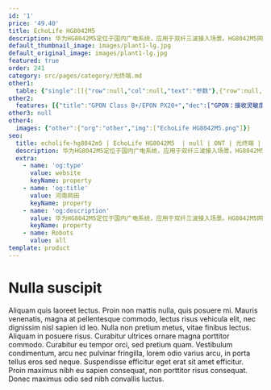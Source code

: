 ```yaml
---
id: '1'
price: '49.40'
title: EchoLife HG8042M5
description: 华为HG8042M5定位于国内广电系统，应用于双纤三波接入场景。HG8042M5网络侧接口提供CATV和GPON/EPON方式接入，承载有线电视与互联网业务。HG8042M5用户侧口提供1GE+3FE+RF，满足千兆接入应用和CATV电视业务。有线电视业务和互联网业务分别在不同的纤芯进行传输，可以有效避免两种业务之间的相互影响，提升用户体验。
default_thumbnail_image: images/plant1-lg.jpg
default_original_image: images/plant1-lg.jpg
featured: true
order: 241
category: src/pages/category/光终端.md
other1: 
  table: {"single":[[{"row":null,"col":null,"text":"参数"},{"row":null,"col":null,"text":"EchoLife HG8042M5"}],[{"row":null,"col":null,"text":"尺寸（高×宽×深）"},{"row":null,"col":null,"text":"34 mm × 175 mm × 115 mm（不含脚垫）"}],[{"row":null,"col":null,"text":"重量(不含电源适配器)"},{"row":null,"col":null,"text":"小于 500 g"}],[{"row":null,"col":null,"text":"工作环境温度"},{"row":null,"col":null,"text":"0~+40°C"}],[{"row":null,"col":null,"text":"工作环境湿度"},{"row":null,"col":null,"text":"5% RH ～ 95% RH，非凝结"}],[{"row":null,"col":null,"text":"电源适配器额定输入范围"},{"row":null,"col":null,"text":"150V～264V AC，50/60 Hz"}],[{"row":null,"col":null,"text":"PoE最大输出功率"},{"row":null,"col":null,"text":"NA"}],[{"row":null,"col":null,"text":"防雷规格"},{"row":null,"col":null,"text":"GE接口：共模4kV，差模0.5kV\n配套AC电源：共模6kV，差模6kV"}],[{"row":null,"col":null,"text":"最大功耗"},{"row":null,"col":null,"text":"6W"}],[{"row":null,"col":null,"text":"网络侧接口"},{"row":null,"col":null,"text":"GPON + CATV"}],[{"row":null,"col":null,"text":"用户侧接口"},{"row":null,"col":null,"text":"1GE + 3FE + 1RF"}],[{"row":null,"col":null,"text":"安装方式"},{"row":null,"col":null,"text":"桌面安装"}],[{"row":null,"col":null,"text":"认证"},{"row":null,"col":null,"text":"CCC"}],[{"row":null,"col":null,"text":"PON接口"},{"row":null,"col":null,"text":"接口类型：SC/UPC\nGPON：Class B+/EPON:PX20+\n接收灵敏度：-27dBm\nGPON：-8dBm/EPON:-3dBm\nType B单归属\nType B双归属（二层转发模式下支持）\n认证方式：SN/Password/LOID（GPON）\nMAC/Key/LOID（EPON）\n双向FEC（Forward Error Correction）"}],[{"row":null,"col":null,"text":"GE电接口"},{"row":null,"col":null,"text":"基于以太口的VLAN  Tag/Tag剥离 l\n1:1 VLAN/N:1 VLAN/VLAN透传 l\nQ in Q VLAN l\nMAC地址限制 l\nMAC地址学习 l\n以太端口本地交换/隔离 l\n二层IPv6透传 l\n千兆口支持10Mbit/s、100Mbit/s、1000Mbit/s自适应 l\n百兆口支持10Mbit/s、100Mbit/s自适应 "}],[{"row":null,"col":null,"text":"CATV 接口"},{"row":null,"col":null,"text":"工作频率：54-870 MHz\n射频输出阻抗：75Ω\n接收的平均光功率：-8dBm至+ 2dBm\n射频输出功率：≥17dBmV/Ch"}]]}
other2:
  features: [{"title":"GPON Class B+/EPON PX20+","dec":["GPON：接收灵敏度：-27dBm\n过载光功率：GPON: -8dBm/EPON: -3dBm\nType B（单归属&双归属）\nCATV：\n工作频率：54-870 MHz\n接收的平均光功率：-8dBm至+ 2dBm"]},{"title":"智能运维","dec":["IPTV视频质量诊断（仅增强型产品支持）主动/被动流氓ONT检测和隔离\nPPPOE/DHCP仿真测试\n变长OMCI"]},{"title":"三层特性","dec":["PPPoE/静态IP/DHCP\nNAT/NAPT\n端口转发\nALG/UPnP\nDDNS/DNS server/DNS Client\nIPv6/IPv4 双栈，DS-Lite\n静态路由/默认路由\nRIPv2\n一个WAN承载多业务"]}]
other3: null
other4:
  images: {"other":{"org":"other","img":["EchoLife HG8042M5.png"]}}
seo:
  title: echolife-hg8042m5 | EchoLife HG8042M5  | null | ONT | 光终端 | 企业光网络
  description: 华为HG8042M5定位于国内广电系统，应用于双纤三波接入场景。HG8042M5网络侧接口提供CATV和GPON/EPON方式接入，承载有线电视与互联网业务。HG8042M5用户侧口提供1GE+3FE+RF，满足千兆接入应用和CATV电视业务。有线电视业务和互联网业务分别在不同的纤芯进行传输，可以有效避免两种业务之间的相互影响，提升用户体验。
  extra:
    - name: 'og:type'
      value: website
      keyName: property
    - name: 'og:title'
      value: 河南网田
      keyName: property
    - name: 'og:description'
      value: 华为HG8042M5定位于国内广电系统，应用于双纤三波接入场景。HG8042M5网络侧接口提供CATV和GPON/EPON方式接入，承载有线电视与互联网业务。HG8042M5用户侧口提供1GE+3FE+RF，满足千兆接入应用和CATV电视业务。有线电视业务和互联网业务分别在不同的纤芯进行传输，可以有效避免两种业务之间的相互影响，提升用户体验。
      keyName: property
    - name: Robots
      value: all
template: product
---
```


# Nulla suscipit

Aliquam quis laoreet lectus. Proin non mattis nulla, quis posuere mi. Mauris venenatis, magna at pellentesque commodo, lectus risus vehicula elit, nec dignissim nisl sapien id leo. Nulla non pretium metus, vitae finibus lectus. Aliquam in posuere risus. Curabitur ultrices ornare magna porttitor commodo. Curabitur eu tempor orci, sed pretium quam. Vestibulum condimentum, arcu nec pulvinar fringilla, lorem odio varius arcu, in porta tellus eros sed neque. Suspendisse efficitur eget erat sit amet efficitur. Proin maximus nibh eu sapien consequat, non porttitor risus consequat. Donec maximus odio sed nibh convallis luctus.